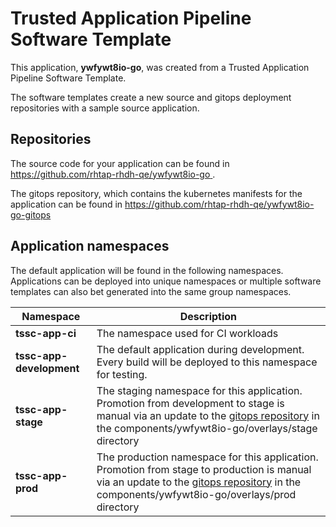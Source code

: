 # Trusted Application Pipeline Software Template

This application, **ywfywt8io-go**, was created from a Trusted Application Pipeline Software Template.

The software templates create a new source and gitops deployment repositories with a sample source application. 

## Repositories

The source code for your application can be found in [https://github.com/rhtap-rhdh-qe/ywfywt8io-go ](https://github.com/rhtap-rhdh-qe/ywfywt8io-go ).
 
The gitops repository, which contains the kubernetes manifests for the application can be found in 
[https://github.com/rhtap-rhdh-qe/ywfywt8io-go-gitops ](https://github.com/rhtap-rhdh-qe/ywfywt8io-go-gitops ) 

## Application namespaces 

The default application will be found in the following namespaces. Applications can be deployed into unique namespaces or multiple software templates can also bet generated into the same group namespaces.  

|  Namespace   |  Description   |  
| -------- | -------- |
| **tssc-app-ci** | The namespace used for CI workloads |
| **tssc-app-development** | The default application during development. Every build will be deployed to this namespace for testing. |
| **tssc-app-stage** | The staging namespace for this application. Promotion from development to stage is manual via an update to the [gitops repository](https://github.com/rhtap-rhdh-qe/ywfywt8io-go-gitops ) in the components/ywfywt8io-go/overlays/stage directory |
| **tssc-app-prod** | The production namespace for this application. Promotion from stage to production is manual via an update to the [gitops repository](https://github.com/rhtap-rhdh-qe/ywfywt8io-go-gitops ) in the components/ywfywt8io-go/overlays/prod directory |